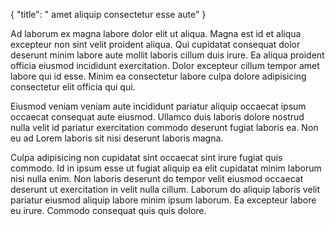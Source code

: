 {
  "title": " amet aliquip consectetur esse aute"
}

Ad laborum ex magna labore dolor elit ut aliqua. Magna est id et aliqua excepteur non sint velit proident aliqua. Qui cupidatat consequat dolor deserunt minim labore aute mollit laboris cillum duis irure. Ea aliqua proident officia eiusmod incididunt exercitation. Dolor excepteur cillum tempor amet labore qui id esse. Minim ea consectetur labore culpa dolore adipisicing consectetur elit officia qui qui.

Eiusmod veniam veniam aute incididunt pariatur aliquip occaecat ipsum occaecat consequat aute eiusmod. Ullamco duis laboris dolore nostrud nulla velit id pariatur exercitation commodo deserunt fugiat laboris ea. Non eu ad Lorem laboris sit nisi deserunt laboris magna.

Culpa adipisicing non cupidatat sint occaecat sint irure fugiat quis commodo. Id in ipsum esse ut fugiat aliquip ea elit cupidatat minim laborum nisi nulla enim. Non laboris deserunt do tempor velit eiusmod occaecat deserunt ut exercitation in velit nulla cillum. Laborum do aliquip laboris velit pariatur eiusmod aliquip labore minim ipsum laborum. Ea excepteur labore eu irure. Commodo consequat quis quis dolore.